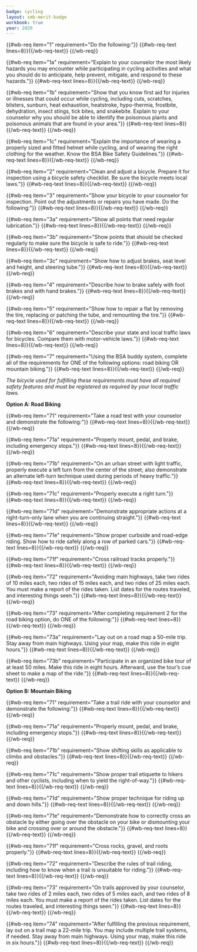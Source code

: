 ```yaml
---
badge: cycling
layout: smb-merit-badge
workbook: true
year: 2020
---
```



{{#wb-req item="1" requirement="Do the following:"}}
{{#wb-req-text lines=8}}{{/wb-req-text}}
{{/wb-req}}

{{#wb-req item="1a" requirement="Explain to your counselor the most likely hazards you may encounter while participating in cycling activities and what you should do to anticipate, help prevent, mitigate, and respond to these hazards."}}
{{#wb-req-text lines=8}}{{/wb-req-text}}
{{/wb-req}}

{{#wb-req item="1b" requirement="Show that you know first aid for injuries or illnesses that could occur while cycling, including cuts, scratches, blisters, sunburn, heat exhaustion, heatstroke, hypo-thermia, frostbite, dehydration, insect stings, tick bites, and snakebite. Explain to your counselor why you should be able to identify the poisonous plants and poisonous animals that are found in your area."}}
{{#wb-req-text lines=8}}{{/wb-req-text}}
{{/wb-req}}

{{#wb-req item="1c" requirement="Explain the importance of wearing a properly sized and fitted helmet while cycling, and of wearing the right clothing for the weather. Know the BSA Bike Safety Guidelines."}}
{{#wb-req-text lines=8}}{{/wb-req-text}}
{{/wb-req}}

{{#wb-req item="2" requirement="Clean and adjust a bicycle. Prepare it for inspection using a bicycle safety checklist. Be sure the bicycle meets local laws."}}
{{#wb-req-text lines=8}}{{/wb-req-text}}
{{/wb-req}}

{{#wb-req item="3" requirement="Show your bicycle to your counselor for inspection. Point out the adjustments or repairs you have made. Do the following:"}}
{{#wb-req-text lines=8}}{{/wb-req-text}}
{{/wb-req}}

{{#wb-req item="3a" requirement="Show all points that need regular lubrication."}}
{{#wb-req-text lines=8}}{{/wb-req-text}}
{{/wb-req}}

{{#wb-req item="3b" requirement="Show points that should be checked regularly to make sure the bicycle is safe to ride."}}
{{#wb-req-text lines=8}}{{/wb-req-text}}
{{/wb-req}}

{{#wb-req item="3c" requirement="Show how to adjust brakes, seat level and height, and steering tube."}}
{{#wb-req-text lines=8}}{{/wb-req-text}}
{{/wb-req}}

{{#wb-req item="4" requirement="Describe how to brake safely with foot brakes and with hand brakes."}}
{{#wb-req-text lines=8}}{{/wb-req-text}}
{{/wb-req}}

{{#wb-req item="5" requirement="Show how to repair a flat by removing the tire, replacing or patching the tube, and remounting the tire."}}
{{#wb-req-text lines=8}}{{/wb-req-text}}
{{/wb-req}}

{{#wb-req item="6" requirement="Describe your state and local traffic laws for bicycles. Compare them with motor-vehicle laws."}}
{{#wb-req-text lines=8}}{{/wb-req-text}}
{{/wb-req}}

{{#wb-req item="7" requirement="Using the BSA buddy system, complete all of the requirements for ONE of the following options: road biking OR mountain biking."}}
{{#wb-req-text lines=8}}{{/wb-req-text}}
{{/wb-req}}

*The bicycle used for fulfilling these requirements must have all required safety features and must be registered as required by your local traffic laws.*

**Option A: Road Biking**

{{#wb-req item="71" requirement="Take a road test with your counselor and demonstrate the following:"}}
{{#wb-req-text lines=8}}{{/wb-req-text}}
{{/wb-req}}

{{#wb-req item="71a" requirement="Properly mount, pedal, and brake, including emergency stops."}}
{{#wb-req-text lines=8}}{{/wb-req-text}}
{{/wb-req}}

{{#wb-req item="71b" requirement="On an urban street with light traffic, properly execute a left turn from the center of the street; also demonstrate an alternate left-turn technique used during periods of heavy traffic."}}
{{#wb-req-text lines=8}}{{/wb-req-text}}
{{/wb-req}}

{{#wb-req item="71c" requirement="Properly execute a right turn."}}
{{#wb-req-text lines=8}}{{/wb-req-text}}
{{/wb-req}}

{{#wb-req item="71d" requirement="Demonstrate appropriate actions at a right-turn-only lane when you are continuing straight."}}
{{#wb-req-text lines=8}}{{/wb-req-text}}
{{/wb-req}}

{{#wb-req item="71e" requirement="Show proper curbside and road-edge riding. Show how to ride safely along a row of parked cars."}}
{{#wb-req-text lines=8}}{{/wb-req-text}}
{{/wb-req}}

{{#wb-req item="71f" requirement="Cross railroad tracks properly."}}
{{#wb-req-text lines=8}}{{/wb-req-text}}
{{/wb-req}}

{{#wb-req item="72" requirement="Avoiding main highways, take two rides of 10 miles each, two rides of 15 miles each, and two rides of 25 miles each. You must make a report of the rides taken. List dates for the routes traveled, and interesting things seen."}}
{{#wb-req-text lines=8}}{{/wb-req-text}}
{{/wb-req}}

{{#wb-req item="73" requirement="After completing requirement 2 for the road biking option, do ONE of the following:"}}
{{#wb-req-text lines=8}}{{/wb-req-text}}
{{/wb-req}}

{{#wb-req item="73a" requirement="Lay out on a road map a 50-mile trip. Stay away from main highways. Using your map, make this ride in eight hours."}}
{{#wb-req-text lines=8}}{{/wb-req-text}}
{{/wb-req}}

{{#wb-req item="73b" requirement="Participate in an organized bike tour of at least 50 miles. Make this ride in eight hours. Afterward, use the tour’s cue sheet to make a map of the ride."}}
{{#wb-req-text lines=8}}{{/wb-req-text}}
{{/wb-req}}

**Option B: Mountain Biking**

{{#wb-req item="71" requirement="Take a trail ride with your counselor and demonstrate the following:"}}
{{#wb-req-text lines=8}}{{/wb-req-text}}
{{/wb-req}}

{{#wb-req item="71a" requirement="Properly mount, pedal, and brake, including emergency stops."}}
{{#wb-req-text lines=8}}{{/wb-req-text}}
{{/wb-req}}

{{#wb-req item="71b" requirement="Show shifting skills as applicable to climbs and obstacles."}}
{{#wb-req-text lines=8}}{{/wb-req-text}}
{{/wb-req}}

{{#wb-req item="71c" requirement="Show proper trail etiquette to hikers and other cyclists, including when to yield the right-of-way."}}
{{#wb-req-text lines=8}}{{/wb-req-text}}
{{/wb-req}}

{{#wb-req item="71d" requirement="Show proper technique for riding up and down hills."}}
{{#wb-req-text lines=8}}{{/wb-req-text}}
{{/wb-req}}

{{#wb-req item="71e" requirement="Demonstrate how to correctly cross an obstacle by either going over the obstacle on your bike or dismounting your bike and crossing over or around the obstacle."}}
{{#wb-req-text lines=8}}{{/wb-req-text}}
{{/wb-req}}

{{#wb-req item="71f" requirement="Cross rocks, gravel, and roots properly."}}
{{#wb-req-text lines=8}}{{/wb-req-text}}
{{/wb-req}}

{{#wb-req item="72" requirement="Describe the rules of trail riding, including how to know when a trail is unsuitable for riding."}}
{{#wb-req-text lines=8}}{{/wb-req-text}}
{{/wb-req}}

{{#wb-req item="73" requirement="On trails approved by your counselor, take two rides of 2 miles each, two rides of 5 miles each, and two rides of 8 miles each. You must make a report of the rides taken. List dates for the routes traveled, and interesting things seen."}}
{{#wb-req-text lines=8}}{{/wb-req-text}}
{{/wb-req}}

{{#wb-req item="74" requirement="After fulfilling the previous requirement, lay out on a trail map a 22-mile trip. You may include multiple trail systems, if needed. Stay away from main highways. Using your map, make this ride in six hours."}}
{{#wb-req-text lines=8}}{{/wb-req-text}}
{{/wb-req}}
